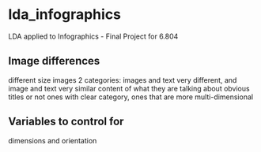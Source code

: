 # lda_infographics
LDA applied to Infographics - Final Project for 6.804

## Image differences
different size images
2 categories: images and text very different, and image and text very similar
content of what they are talking about
obvious titles or not
ones with clear category, ones that are more multi-dimensional

## Variables to control for
dimensions and orientation

